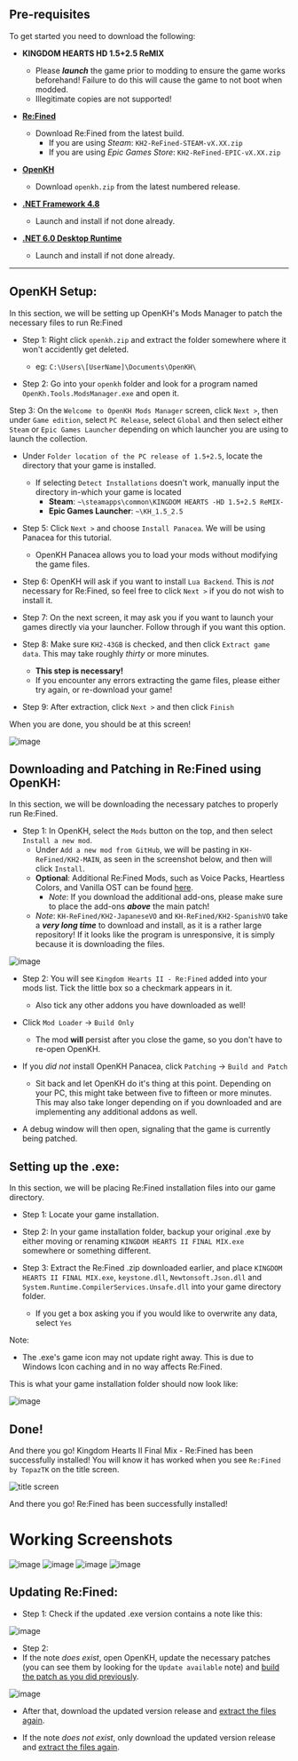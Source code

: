## Pre-requisites
To get started you need to download the following:

- **KINGDOM HEARTS HD 1.5+2.5 ReMIX**
   - Please ***launch*** the game prior to modding to ensure the game works beforehand! Failure to do this will cause the game to not boot when modded.
   - Illegitimate copies are not supported!

- [**Re:Fined**](https://github.com/KH-ReFined/KH-ReFined/releases)
   - Download Re:Fined from the latest build.
      - If you are using *Steam*: `KH2-ReFined-STEAM-vX.XX.zip`
      - If you are using *Epic Games Store*: `KH2-ReFined-EPIC-vX.XX.zip`

- [**OpenKH**](https://github.com/OpenKH/OpenKh/releases)
   - Download `openkh.zip` from the latest numbered release.

- [**.NET Framework 4.8**](https://dotnet.microsoft.com/en-us/download/dotnet-framework/thank-you/net48-offline-installer)
   - Launch and install if not done already.

- [**.NET 6.0 Desktop Runtime**](https://dotnet.microsoft.com/en-us/download/dotnet/thank-you/runtime-desktop-6.0.36-windows-x64-installer)
   - Launch and install if not done already.
----

## OpenKH Setup:

In this section, we will be setting up OpenKH's Mods Manager to patch the necessary files to run Re:Fined

- Step 1: Right click `openkh.zip` and extract the folder somewhere where it won't accidently get deleted.
   - eg: `C:\Users\[UserName]\Documents\OpenKH\`

- Step 2: Go into your `openkh` folder and look for a program named `OpenKh.Tools.ModsManager.exe` and open it.

Step 3: On the `Welcome to OpenKH Mods Manager` screen, click `Next >`, then under `Game edition`, select `PC Release`, select `Global` and then select either `Steam` or `Epic Games Launcher` depending on which launcher you are using to launch the collection.
   - Under `Folder location of the PC release of 1.5+2.5`, locate the directory that your game is installed.
     - If selecting `Detect Installations` doesn't work, manually input the directory in-which your game is located
       - **Steam**: `~\steamapps\common\KINGDOM HEARTS -HD 1.5+2.5 ReMIX-`
       - **Epic Games Launcher**: `~\KH_1.5_2.5`

- Step 5: Click `Next >` and choose `Install Panacea`. We will be using Panacea for this tutorial.
   - OpenKH Panacea allows you to load your mods without modifying the game files.

- Step 6: OpenKH will ask if you want to install `Lua Backend`. This is *not* necessary for Re:Fined, so feel free to click `Next >` if you do not wish to install it.

- Step 7: On the next screen, it may ask you if you want to launch your games directly via your launcher. Follow through if you want this option.

- Step 8: Make sure `KH2-43GB` is checked, and then click `Extract game data`. This may take roughly *thirty* or more minutes.
   - **This step is necessary!**
   - If you encounter any errors extracting the game files, please either try again, or re-download your game!

- Step 9: After extraction, click `Next >` and then click `Finish`

When you are done, you should be at this screen!

![image](https://github.com/KHOmega/KH-Linux-Setup/assets/93887977/35210466-2789-4fc6-9a31-6e0026d8b763)

## Downloading and Patching in Re:Fined using OpenKH:

In this section, we will be downloading the necessary patches to properly run Re:Fined.

- Step 1: In OpenKH, select the `Mods` button on the top, and then select `Install a new mod`.
   - Under `Add a new mod from GitHub`, we will be pasting in `KH-ReFined/KH2-MAIN`, as seen in the screenshot below, and then will click `Install`.
   - **Optional**: Additional Re:Fined Mods, such as Voice Packs, Heartless Colors, and Vanilla OST can be found [here](https://github.com/KH-ReFined/KH-ReFined?tab=readme-ov-file#kingdom-hearts-ii-1).
      - *Note*: If you download the additional add-ons, please make sure to place the add-ons ***above*** the main patch!
   - *Note*: `KH-ReFined/KH2-JapaneseVO` and `KH-ReFined/KH2-SpanishVO` take a ***very long time*** to download and install, as it is a rather large repository! If it looks like the program is unresponsive, it is simply because it is downloading the files.

![image](https://github.com/KHOmega/KH-Linux-Setup/assets/93887977/5214422f-a1b2-4197-b73e-7eaa9f8ff394)

- Step 2: You will see `Kingdom Hearts II - Re:Fined` added into your mods list. Tick the little box so a checkmark appears in it.
  - Also tick any other addons you have downloaded as well!

- Click  `Mod Loader` ->  `Build Only`
   - The mod **will** persist after you close the game, so you don't have to re-open OpenKH.

- If you *did not* install OpenKH Panacea, click `Patching` -> `Build and Patch`
   - Sit back and let OpenKH do it's thing at this point. Depending on your PC, this might take between five to fifteen or more minutes. This may also take longer depending on if you downloaded and are implementing any additional addons as well.

- A debug window will then open, signaling that the game is currently being patched.

## Setting up the .exe:

In this section, we will be placing Re:Fined installation files into our game directory.

- Step 1: Locate your game installation.

- Step 2: In your game installation folder, backup your original .exe by either moving or renaming `KINGDOM HEARTS II FINAL MIX.exe` somewhere or something different.

- Step 3: Extract the Re:Fined .zip downloaded earlier, and place `KINGDOM HEARTS II FINAL MIX.exe`, `keystone.dll`, `Newtonsoft.Json.dll` and `System.Runtime.CompilerServices.Unsafe.dll` into your game directory folder.
   - If you get a box asking you if you would like to overwrite any data, select `Yes`

Note:
- The .exe's game icon may not update right away. This is due to Windows Icon caching and in no way affects Re:Fined.

This is what your game installation folder should now look like:

![image](https://github.com/user-attachments/assets/b0319447-c01e-49cb-af66-e3aca2a33093)

## Done!

And there you go! Kingdom Hearts II Final Mix - Re:Fined has been successfully installed! You will know it has worked when you see `Re:Fined by TopazTK` on the title screen.

![title screen](https://github.com/user-attachments/assets/b34ee907-0247-4c0b-94d0-fd76385fb3a4)


And there you go! Re:Fined has been successfully installed!

# Working Screenshots
![image](https://github.com/KHOmega/KH-SteamDeck-Setup/assets/93887977/82ed635e-524b-4f48-b2cd-533f50cd392a)
![image](https://github.com/KHOmega/KH-SteamDeck-Setup/assets/93887977/a4e8c32c-3acd-4eec-96d2-02dfd4bc4330)
![image](https://github.com/KHOmega/KH-SteamDeck-Setup/assets/93887977/d7fddfbe-7ff4-4eae-9581-bed9b0dca2a7)
![image](https://github.com/KHOmega/KH-SteamDeck-Setup/assets/93887977/5607719a-127d-476a-8418-0e816b6e9642)

## Updating Re:Fined:

- Step 1: Check if the updated .exe version contains a note like this:

![image](https://github.com/KHOmega/KH-SteamDeck-Setup/assets/93887977/2704921c-14c5-47a2-bb69-062f1a6624b3)

- Step 2:
- If the note *does exist*, open OpenKH, update the necessary patches (you can see them by looking for the `Update available` note) and [build the patch as you did previously](#downloading-and-patching-in-refined-v4xxs-files-using-openkh).

![image](https://github.com/KHOmega/KH-Linux-Setup/assets/93887977/10045628-4da7-4b4a-a86f-d619a30155f1)

  - After that, download the updated version release and [extract the files again](#setting-up-the-exe).

- If the note *does not exist*, only download the updated version release and [extract the files again](#setting-up-the-exe).
